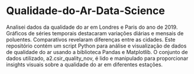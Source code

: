 # Qualidade-do-Ar-Data-Science
Analisei dados da qualidade do ar em Londres e Paris do ano de 2019. Gráficos de séries temporais destacaram variações diárias e mensais de poluentes. Comparativos revelaram diferenças entre as cidades.
Este repositório contém um script Python para análise e visualização de dados de qualidade do ar usando a biblioteca Pandas e Matplotlib. O conjunto de dados utilizado, a2.csir_quality_nov, é lido e manipulado para proporcionar insights visuais sobre a qualidade do ar em diferentes estações.
